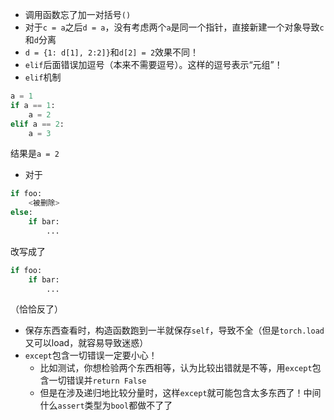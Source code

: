 - 调用函数忘了加一对括号`()`
- 对于`c = a`之后`d = a`，没有考虑两个`a`是同一个指针，直接新建一个对象导致`c`和`d`分离
- `d = {1: d[1], 2:2]}`和`d[2] = 2`效果不同！
- `elif`后面错误加逗号（本来不需要逗号）。这样的逗号表示“元组”！
- `elif`机制
```python
a = 1
if a == 1:
    a = 2
elif a == 2:
    a = 3
```
结果是`a = 2`
- 对于
```python
if foo:
    <被删除>
else:
    if bar:
        ...
```
改写成了
```python
if foo:
    if bar:
        ...
```
（恰恰反了）
- 保存东西查看时，构造函数跑到一半就保存`self`，导致不全（但是`torch.load`又可以load，就容易导致迷惑）
- `except`包含一切错误一定要小心！
  - 比如测试，你想检验两个东西相等，认为比较出错就是不等，用`except`包含一切错误并`return False`
  - 但是在涉及递归地比较分量时，这样`except`就可能包含太多东西了！中间什么`assert`类型为`bool`都做不了了
